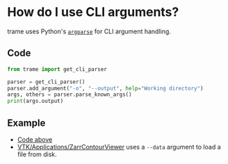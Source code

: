 # How do I use CLI arguments?

trame uses Python's [`argparse`](https://docs.python.org/3/library/argparse.html) for CLI argument handling.

## Code

```python
from trame import get_cli_parser

parser = get_cli_parser()
parser.add_argument("-o", "--output", help="Working directory")
args, others = parser.parse_known_args()
print(args.output)
```

## Example

- [Code above](https://github.com/Kitware/trame/blob/master/examples/howdoi/cli.py)
- [VTK/Applications/ZarrContourViewer](https://github.com/Kitware/trame/blob/master/examples/VTK/Applications/ZarrContourViewer/app.py#L25-L28) uses a `--data` argument to load a file from disk.
